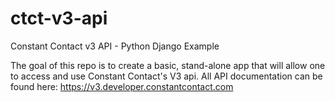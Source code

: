 # ctct-v3-api
Constant Contact v3 API - Python Django Example


The goal of this repo is to create a basic, stand-alone app that will allow one to access and use Constant Contact's V3 api. All API documentation can be found here: https://v3.developer.constantcontact.com
